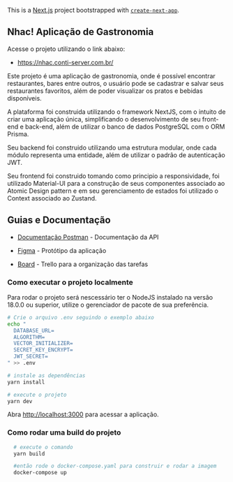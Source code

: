 This is a [Next.js](https://nextjs.org/) project bootstrapped with [`create-next-app`](https://github.com/vercel/next.js/tree/canary/packages/create-next-app).

## Nhac! Aplicação de Gastronomia

Acesse o projeto utilizando o link abaixo:

- https://nhac.conti-server.com.br/

Este projeto é uma aplicação de gastronomia, onde é possível encontrar restaurantes, bares entre outros, o usuário pode se cadastrar e salvar seus restaurantes favoritos, além de poder visualizar os pratos e bebidas disponíveis.

A plataforma foi construida utilizando o framework NextJS, com o intuito de criar uma aplicação única, simplificando o desenvolvimento de seu front-end e back-end, além de utilizar o banco de dados PostgreSQL com o ORM Prisma.

Seu backend foi construido utilizando uma estrutura modular, onde cada módulo representa uma entidade, além de utilizar o padrão de autenticação JWT.

Seu frontend foi construido tomando como principio a responsividade, foi utilizado Material-UI para a construção de seus componentes associado ao Atomic Design pattern e em seu gerenciamento de estados foi utilizado o Context associado ao Zustand.

## Guias e Documentação

- [Documentação Postman](https://documenter.getpostman.com/view/15579034/2sA2rCSLoa) - Documentação da API

- [Figma](https://www.figma.com/file/qT4FRKLzVLZLbl639eqLYI/Nhac?type=design&mode=design&t=jjGFZT6yOm1Bt3L1-1) - Protótipo da aplicação

- [Board](https://trello.com/invite/b/xiBSMhF1/ATTI869d3f09972ef9b92bd7312e9c0480af635A323F/nhac) - Trello para a organização das tarefas

### Como executar o projeto localmente

Para rodar o projeto será nescessário ter o NodeJS instalado na versão 18.0.0 ou superior, utilize o gerenciador de pacote de sua preferência.

```bash
# Crie o arquivo .env seguindo o exemplo abaixo
echo "
  DATABASE_URL=
  ALGORITHM=
  VECTOR_INITIALIZER=
  SECRET_KEY_ENCRYPT=
  JWT_SECRET=
" >> .env

# instale as dependências
yarn install

# execute o projeto
yarn dev
```

Abra [http://localhost:3000](http://localhost:3000) para acessar a aplicação.

### Como rodar uma build do projeto

```bash
  # execute o comando
  yarn build

  #então rode o docker-compose.yaml para construir e rodar a imagem
  docker-compose up

```
